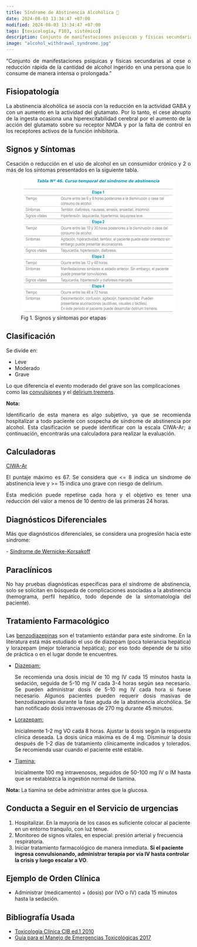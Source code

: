 ```yaml
---
title: Síndrome de Abstinencia Alcohólica 🍻
date: 2024-08-03 13:34:47 +07:00
modified: 2024-08-03 13:34:47 +07:00
tags: [toxicología, F103, sistémico]
description: Conjunto de manifestaciones psíquicas y físicas secundarias al cese o reducción rápida de la cantidad de alcohol ingerido en una persona que lo consume de manera intensa o prolongada.
image: "alcohol_withdrawal_syndrome.jpg"
---
```

<p style="text-align: justify;">
“Conjunto de manifestaciones psíquicas y físicas secundarias al cese o reducción rápida de la cantidad de alcohol ingerido en una persona que lo consume de manera intensa o prolongada.”
</p>

## Fisiopatología

<p style="text-align: justify;">
La abstinencia alcohólica se asocia con la reducción en la actividad GABA y con un aumento en la actividad del glutamato. Por lo tanto, el cese abrupto de la ingesta ocasiona una hiperexcitabilidad cerebral por el aumento de la acción del glutamato sobre su receptor NMDA y por la falta de control en los receptores activos de la función inhibitoria.
</p>

## Signos y Síntomas

<p style="text-align: justify;">
Cesación o reducción en el uso de alcohol en un consumidor crónico y 2 o más de los síntomas presentados en la siguiente tabla.
</p>

<figure>
<img src="etapas_signos_sintomas.jpg">
<figcaption>Fig 1. Signos y síntomas por etapas</figcaption>
</figure>

## Clasificación

Se divide en:
- Leve
- Moderado
- Grave

Lo que diferencia el evento moderado del grave son las complicaciones como las <a href="https://es.wikipedia.org/wiki/Convulsi%C3%B3n" target="_blank" rel="noopener">convulsiones</a> y el <a href="https://es.wikipedia.org/wiki/Delirium_tremens" target="_blank" rel="noopener">delirium tremens</a>.

**Nota:** 
<p style="text-align: justify;">Identificarlo de esta manera es algo subjetivo, ya que se recomienda hospitalizar a todo paciente con sospecha de síndrome de abstinencia por alcohol. Esta clasificación se puede identificar con la escala CIWA-Ar; a continuación, encontrarás una calculadora para realizar la evaluación.
</p>

## Calculadoras

<a href="https://www.mdcalc.com/calc/1736/ciwa-ar-alcohol-withdrawal" target="_blank" rel="noopener">CIWA-Ar</a>

<p style="text-align: justify;">
El puntaje máximo es 67. Se considera que <= 8 indica un síndrome de abstinencia leve y >= 15 indica uno grave con riesgo de delirium.
</p>
<p style="text-align: justify;">
Esta medición puede repetirse cada hora y el objetivo es tener una reducción del valor a menos de 10 dentro de las primeras 24 horas.
</p>

## Diagnósticos Diferenciales

<p style="text-align: justify;">Más que diagnósticos diferenciales, se considera una progresión hacia este síndrome:</p>
- <a href="https://rarediseases.info.nih.gov/espanol/13076/sindrome-de-wernicke-korsakoff" target="_blank" rel="noopener">Síndrome de Wernicke-Korsakoff</a>

## Paraclínicos

<p style="text-align: justify;">No hay pruebas diagnósticas específicas para el síndrome de abstinencia, solo se solicitan en búsqueda de complicaciones asociadas a la abstinencia (hemograma, perfil hepático, todo depende de la sintomatología del paciente).</p>

## Tratamiento Farmacológico

<p style="text-align: justify;">Las <a href="https://es.wikipedia.org/wiki/Benzodiazepina" target="_blank" rel="noopener">benzodiazepinas</a> son el tratamiento estándar para este síndrome. En la literatura está más estudiado el uso de diazepam (poca tolerancia hepática) y lorazepam (mejor tolerancia hepática); por eso todo depende de tu sitio de práctica o en el lugar donde te encuentres.</p>

- [Diazepam:](https://www.iqb.es/cbasicas/farma/farma04/d018.html)<p style="text-align: justify;">Se recomienda una dosis inicial de 10 mg IV cada 15 minutos hasta la sedación, seguida de 5-10 mg IV cada 3-4 horas según sea necesario. Se pueden administrar dosis de 5-10 mg IV cada hora si fuese necesario. Algunos pacientes pueden requerir dosis masivas de benzodiazepinas durante la fase aguda de la abstinencia alcohólica. Se han notificado dosis intravenosas de 270 mg durante 45 minutos.</p>

- [Lorazepam:](https://www.iqb.es/cbasicas/farma/farma04/d018.html)<p style="text-align: justify;">Inicialmente 1-2 mg VO cada 8 horas. Ajustar la dosis según la respuesta clínica deseada. La dosis única máxima es de 4 mg. Disminuir la dosis después de 1-2 días de tratamiento clínicamente indicados y tolerados. Se recomienda usar cuando el paciente esté estable.</p>

- [Tiamina:](https://www.iqb.es/cbasicas/farma/farma04/t024.htm)<p style="text-align: justify;">Inicialmente 100 mg intravenosos, seguidos de 50-100 mg IV o IM hasta que se restablezca la ingestión normal de tiamina.</p>

**Nota:** La tiamina se debe administrar antes que la glucosa.

## Conducta a Seguir en el Servicio de urgencias

1. Hospitalizar. En la mayoría de los casos es suficiente colocar al paciente en un entorno tranquilo, con luz tenue.
2. Monitoreo de signos vitales, en especial: presión arterial y frecuencia respiratoria.
3. Iniciar tratamiento farmacológico de manera inmediata. **Si el paciente ingresa convulsionando, administrar terapia por vía IV hasta controlar la crisis y luego escalar a VO**.

## Ejemplo de Orden Clínica

- Administrar (medicamento) + (dosis) por (VO o IV) cada 15 minutos hasta la sedación.

## Bibliografía Usada

- [Toxicología Clínica CIB ed.1 2010](https://cib.org.co/servicios/catalogo/toxicologia-clinica/)
- [Guía para el Manejo de Emergencias Toxicológicas 2017](https://retoxlac.org/guia-para-el-manejo-de-emergencias-toxicologicas-bogota-2017/)